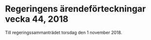 # Regeringens ärendeförteckningar vecka 44, 2018

Till regeringssammanträdet torsdag den 1 november 2018\.
